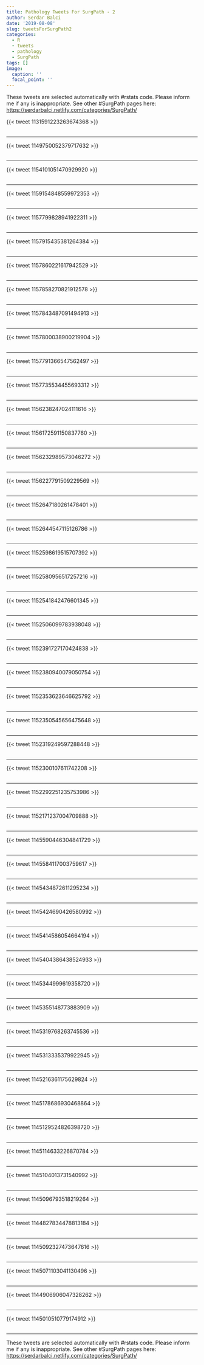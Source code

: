 ```yaml
---
title: Pathology Tweets For SurgPath - 2
author: Serdar Balci
date: '2019-08-08'
slug: tweetsForSurgPath2
categories:
  - R
  - tweets
  - pathology
  - SurgPath
tags: []
image:
  caption: ''
  focal_point: ''
---
```



These tweets are selected automatically with #rstats code. Please inform me if any is inappropriate.
See other #SurgPath pages here: https://serdarbalci.netlify.com/categories/SurgPath/

{{< tweet 1131591223263674368 >}}
<br>
<br>
<hr>
{{< tweet 1149750052379717632 >}}
<br>
<br>
<hr>
{{< tweet 1154101051470929920 >}}
<br>
<br>
<hr>
{{< tweet 1159154848559972353 >}}
<br>
<br>
<hr>
{{< tweet 1157799828941922311 >}}
<br>
<br>
<hr>
{{< tweet 1157915435381264384 >}}
<br>
<br>
<hr>
{{< tweet 1157860221617942529 >}}
<br>
<br>
<hr>
{{< tweet 1157858270821912578 >}}
<br>
<br>
<hr>
{{< tweet 1157843487091494913 >}}
<br>
<br>
<hr>
{{< tweet 1157800038900219904 >}}
<br>
<br>
<hr>
{{< tweet 1157791366547562497 >}}
<br>
<br>
<hr>
{{< tweet 1157735534455693312 >}}
<br>
<br>
<hr>
{{< tweet 1156238247024111616 >}}
<br>
<br>
<hr>
{{< tweet 1156172591150837760 >}}
<br>
<br>
<hr>
{{< tweet 1156232989573046272 >}}
<br>
<br>
<hr>
{{< tweet 1156227791509229569 >}}
<br>
<br>
<hr>
{{< tweet 1152647180261478401 >}}
<br>
<br>
<hr>
{{< tweet 1152644547115126786 >}}
<br>
<br>
<hr>
{{< tweet 1152598619515707392 >}}
<br>
<br>
<hr>
{{< tweet 1152580956517257216 >}}
<br>
<br>
<hr>
{{< tweet 1152541842476601345 >}}
<br>
<br>
<hr>
{{< tweet 1152506099783938048 >}}
<br>
<br>
<hr>
{{< tweet 1152391727170424838 >}}
<br>
<br>
<hr>
{{< tweet 1152380940079050754 >}}
<br>
<br>
<hr>
{{< tweet 1152353623646625792 >}}
<br>
<br>
<hr>
{{< tweet 1152350545656475648 >}}
<br>
<br>
<hr>
{{< tweet 1152319249597288448 >}}
<br>
<br>
<hr>
{{< tweet 1152300107611742208 >}}
<br>
<br>
<hr>
{{< tweet 1152292251235753986 >}}
<br>
<br>
<hr>
{{< tweet 1152171237004709888 >}}
<br>
<br>
<hr>
{{< tweet 1145590446304841729 >}}
<br>
<br>
<hr>
{{< tweet 1145584117003759617 >}}
<br>
<br>
<hr>
{{< tweet 1145434872611295234 >}}
<br>
<br>
<hr>
{{< tweet 1145424690426580992 >}}
<br>
<br>
<hr>
{{< tweet 1145414586054664194 >}}
<br>
<br>
<hr>
{{< tweet 1145404386438524933 >}}
<br>
<br>
<hr>
{{< tweet 1145344999619358720 >}}
<br>
<br>
<hr>
{{< tweet 1145355148773883909 >}}
<br>
<br>
<hr>
{{< tweet 1145319768263745536 >}}
<br>
<br>
<hr>
{{< tweet 1145313335379922945 >}}
<br>
<br>
<hr>
{{< tweet 1145216361175629824 >}}
<br>
<br>
<hr>
{{< tweet 1145178686930468864 >}}
<br>
<br>
<hr>
{{< tweet 1145129524826398720 >}}
<br>
<br>
<hr>
{{< tweet 1145114633226870784 >}}
<br>
<br>
<hr>
{{< tweet 1145104013731540992 >}}
<br>
<br>
<hr>
{{< tweet 1145096793518219264 >}}
<br>
<br>
<hr>
{{< tweet 1144827834478813184 >}}
<br>
<br>
<hr>
{{< tweet 1145092327473647616 >}}
<br>
<br>
<hr>
{{< tweet 1145071103041130496 >}}
<br>
<br>
<hr>
{{< tweet 1144906906047328262 >}}
<br>
<br>
<hr>
{{< tweet 1145010510779174912 >}}
<br>
<br>
<hr>


These tweets are selected automatically with #rstats code. Please inform me if any is inappropriate.
See other #SurgPath pages here: https://serdarbalci.netlify.com/categories/SurgPath/
